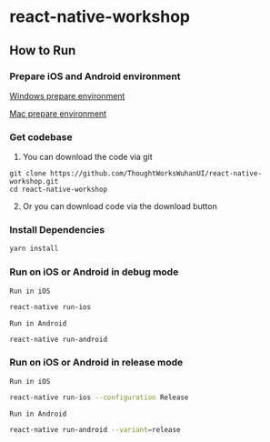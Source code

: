# react-native-workshop

## How to Run

### Prepare iOS and Android environment
[Windows prepare environment](https://segmentfault.com/a/1190000014166744)

[Mac prepare environment](https://segmentfault.com/a/1190000014190384)


### Get codebase

1. You can download the code via git

```
git clone https://github.com/ThoughtWorksWuhanUI/react-native-workshop.git
cd react-native-workshop
```

2. Or you can download code via the download button

### Install Dependencies
```bash
yarn install
```

### Run on iOS or Android in debug mode
`Run in iOS`

```bash
react-native run-ios
```

`Run in Android`

```bash
react-native run-android
```

### Run on iOS or Android in release mode
`Run in iOS`

```bash
react-native run-ios --configuration Release
```

`Run in Android`

```bash
react-native run-android --variant=release
```


